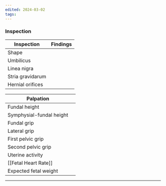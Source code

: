```yaml
---
edited: 2024-03-02
tags:
---
```

### Inspection

| Inspection       | Findings |
| ---------------- | -------- |
| Shape            |          |
| Umbilicus        |          |
| Linea nigra      |          |
| Stria gravidarum |          |
| Hernial orifices |          |

| Palpation                |     |
| ------------------------ | --- |
| Fundal height            |     |
| Symphysial-fundal height |     |
| Fundal grip              |     |
| Lateral grip             |     |
| First pelvic  grip       |     |
| Second pelvic grip       |     |
| Uterine activity         |     |
| [[Fetal Heart Rate]]     |     |
| Expected fetal weight    |     |


---

